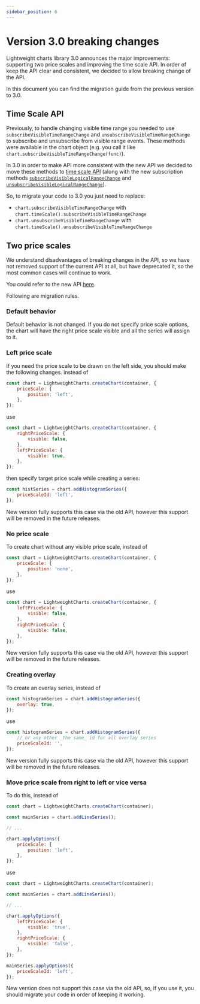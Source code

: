 ```yaml
---
sidebar_position: 6
---
```

# Version 3.0 breaking changes

Lightweight charts library 3.0 announces the major improvements: supporting two price scales and improving the time scale API.
In order of keep the API clear and consistent, we decided to allow breaking change of the API.

In this document you can find the migration guide from the previous version to 3.0.

## Time Scale API

Previously, to handle changing visible time range you needed to use `subscribeVisibleTimeRangeChange` and `unsubscribeVisibleTimeRangeChange` to subscribe and unsubscribe from visible range events.
These methods were available in the chart object  (e.g. you call it like `chart.subscribeVisibleTimeRangeChange(func)`).

In 3.0 in order to make API more consistent with the new API we decided to move these methods to [time scale API](/api/interfaces/ITimeScaleApi)
(along with the new subscription methods [`subscribeVisibleLogicalRangeChange`](/api/interfaces/ITimeScaleApi#subscribevisiblelogicalrangechange) and [`unsubscribeVisibleLogicalRangeChange`](/api/interfaces/ITimeScaleApi#unsubscribevisiblelogicalrangechange)).

So, to migrate your code to 3.0 you just need to replace:

- `chart.subscribeVisibleTimeRangeChange` with `chart.timeScale().subscribeVisibleTimeRangeChange`
- `chart.unsubscribeVisibleTimeRangeChange` with `chart.timeScale().unsubscribeVisibleTimeRangeChange`

## Two price scales

We understand disadvantages of breaking changes in the API, so we have not removed support of the current API at all, but have deprecated it, so the most common cases will continue to work.

You could refer to the new API [here](./price-scale.md).

Following are migration rules.

### Default behavior

Default behavior is not changed. If you do not specify price scale options, the chart will have the right price scale visible and all the series will assign to it.

### Left price scale

If you need the price scale to be drawn on the left side, you should make the following changes.
instead of

```js
const chart = LightweightCharts.createChart(container, {
    priceScale: {
        position: 'left',
    },
});
```

use

```js
const chart = LightweightCharts.createChart(container, {
    rightPriceScale: {
        visible: false,
    },
    leftPriceScale: {
        visible: true,
    },
});
```

then specify target price scale while creating a series:

```js
const histSeries = chart.addHistogramSeries({
    priceScaleId: 'left',
});
```

New version fully supports this case via the old API, however this support will be removed in the future releases.

### No price scale

To create chart without any visible price scale, instead of

```js
const chart = LightweightCharts.createChart(container, {
    priceScale: {
        position: 'none',
    },
});
```

use

```js
const chart = LightweightCharts.createChart(container, {
    leftPriceScale: {
        visible: false,
    },
    rightPriceScale: {
        visible: false,
    },
});
```

New version fully supports this case via the old API, however this support will be removed in the future releases.

### Creating overlay

To create an overlay series, instead of

```js
const histogramSeries = chart.addHistogramSeries({
    overlay: true,
});
```

use

```js
const histogramSeries = chart.addHistogramSeries({
    // or any other _the same_ id for all overlay series
    priceScaleId: '',
});
```

New version fully supports this case via the old API, however this support will be removed in the future releases.

### Move price scale from right to left or vice versa

To do this, instead of

```js
const chart = LightweightCharts.createChart(container);

const mainSeries = chart.addLineSeries();

// ...

chart.applyOptions({
    priceScale: {
        position: 'left',
    },
});
```

use

```js
const chart = LightweightCharts.createChart(container);

const mainSeries = chart.addLineSeries();

// ...

chart.applyOptions({
    leftPriceScale: {
        visible: 'true',
    },
    rightPriceScale: {
        visible: 'false',
    },
});

mainSeries.applyOptions({
    priceScaleId: 'left',
});
```

New version does not support this case via the old API, so, if you use it, you should migrate your code in order of keeping it working.
